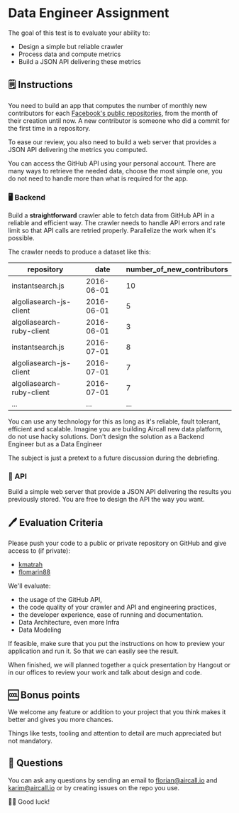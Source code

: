 # Data Engineer Assignment

The goal of this test is to evaluate your ability to:

- Design a simple but reliable crawler
- Process data and compute metrics
- Build a JSON API delivering these metrics

## 🗒 Instructions

You need to build an app that computes the number of monthly new contributors for each [Facebook's public repositories](https://github.com/facebook), from the month of their creation until now.
A new contributor is someone who did a commit for the first time in a repository.

To ease our review, you also need to build a web server that provides a JSON API delivering the metrics you computed.

You can access the GitHub API using your personal account. There are many ways to retrieve the needed data, choose the most simple one, you do not need to handle more than what is required for the app.

### 🖥 Backend

Build a **straightforward** crawler able to fetch data from GitHub API in a reliable and efficient way. The crawler needs to handle API errors and rate limit so that API calls are retried properly. Parallelize the work when it's possible.

The crawler needs to produce a dataset like this:

|repository|date|number_of_new_contributors|
|---|---|---|
|instantsearch.js|2016-06-01|10|
|algoliasearch-js-client|2016-06-01|5|
|algoliasearch-ruby-client|2016-06-01|3|
|instantsearch.js|2016-07-01|8|
|algoliasearch-js-client|2016-07-01|7|
|algoliasearch-ruby-client|2016-07-01|7|
|...|...|...|

You can use any technology for this as long as it's reliable, fault tolerant, efficient and scalable.
Imagine you are building Aircall new data platform, do not use hacky solutions. Don't design the solution as a Backend Engineer but as a Data Engineer

The subject is just a pretext to a future discussion during the debriefing.

### 📱 API

Build a simple web server that provide a JSON API delivering the results you previously stored. You are free to design the API the way you want.

## 🖊 Evaluation Criteria

Please push your code to a public or private repository on GitHub and give access to (if private):

- [kmatrah](https://github.com/kmatrah/)
- [flomarin88](https://github.com/flomarin88)

We'll evaluate:

- the usage of the GitHub API,
- the code quality of your crawler and API and engineering practices,
- the developer experience, ease of running and documentation.
- Data Architecture, even more Infra
- Data Modeling

If feasible, make sure that you put the instructions on how to preview your application and run it. So that we can easily see the result.

When finished, we will planned together a quick presentation by Hangout or in our offices to review your work and talk about design and code.

## 🆒 Bonus points

We welcome any feature or addition to your project that you think
makes it better and gives you more chances.

Things like tests, tooling and attention to detail are much appreciated but not mandatory.

## 🤔 Questions

You can ask any questions by sending an email to [florian@aircall.io](mailto:florian@aircall.io) and [karim@aircall.io](mailto:karim@aircall.io) or by creating issues on the repo you use.

🙋‍♀️ Good luck!

